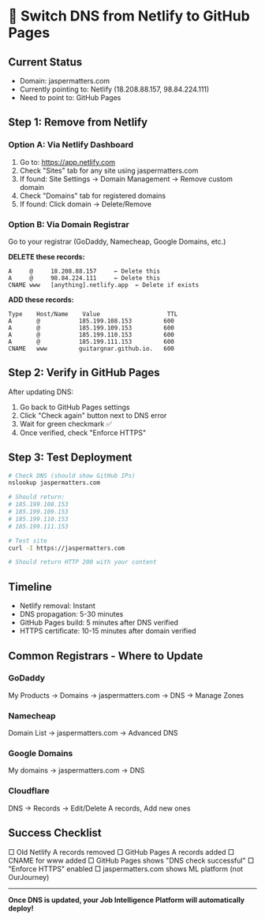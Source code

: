 # 🔄 Switch DNS from Netlify to GitHub Pages

## Current Status
- Domain: jaspermatters.com
- Currently pointing to: Netlify (18.208.88.157, 98.84.224.111)
- Need to point to: GitHub Pages

## Step 1: Remove from Netlify

### Option A: Via Netlify Dashboard
1. Go to: https://app.netlify.com
2. Check "Sites" tab for any site using jaspermatters.com
3. If found: Site Settings → Domain Management → Remove custom domain
4. Check "Domains" tab for registered domains
5. If found: Click domain → Delete/Remove

### Option B: Via Domain Registrar
Go to your registrar (GoDaddy, Namecheap, Google Domains, etc.)

**DELETE these records:**
```
A     @     18.208.88.157     ← Delete this
A     @     98.84.224.111     ← Delete this
CNAME www   [anything].netlify.app  ← Delete if exists
```

**ADD these records:**
```
Type    Host/Name    Value                   TTL
A       @           185.199.108.153         600
A       @           185.199.109.153         600
A       @           185.199.110.153         600
A       @           185.199.111.153         600
CNAME   www         guitargnar.github.io.   600
```

## Step 2: Verify in GitHub Pages

After updating DNS:
1. Go back to GitHub Pages settings
2. Click "Check again" button next to DNS error
3. Wait for green checkmark ✅
4. Once verified, check "Enforce HTTPS"

## Step 3: Test Deployment

```bash
# Check DNS (should show GitHub IPs)
nslookup jaspermatters.com

# Should return:
# 185.199.108.153
# 185.199.109.153
# 185.199.110.153
# 185.199.111.153

# Test site
curl -I https://jaspermatters.com

# Should return HTTP 200 with your content
```

## Timeline
- Netlify removal: Instant
- DNS propagation: 5-30 minutes
- GitHub Pages build: 5 minutes after DNS verified
- HTTPS certificate: 10-15 minutes after domain verified

## Common Registrars - Where to Update

### GoDaddy
My Products → Domains → jaspermatters.com → DNS → Manage Zones

### Namecheap
Domain List → jaspermatters.com → Advanced DNS

### Google Domains
My domains → jaspermatters.com → DNS

### Cloudflare
DNS → Records → Edit/Delete A records, Add new ones

## Success Checklist
□ Old Netlify A records removed
□ GitHub Pages A records added
□ CNAME for www added
□ GitHub Pages shows "DNS check successful"
□ "Enforce HTTPS" enabled
□ jaspermatters.com shows ML platform (not OurJourney)

---

**Once DNS is updated, your Job Intelligence Platform will automatically deploy!**